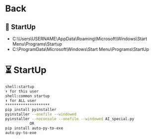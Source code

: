 # Back

## 🎨 StartUp
* C:\Users\USERNAME\AppData\Roaming\Microsoft\Windows\Start Menu\Programs\Startup
* C:\ProgramData\Microsoft\Windows\Start Menu\Programs\StartUp


# ⏳ StartUp
```bash
shell:startup
⬆ for this user
shell:common startup
⬆ for ALL user
********************
pip install pyinstaller
pyinstaller --onefile --windowed 
pyinstaller --noconsole --onefile --windowed AI_special.py
           OR
pip install auto-py-to-exe
auto-py-to-exe
```
